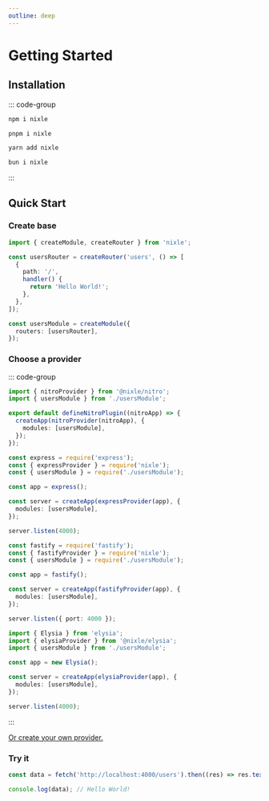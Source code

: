 ```yaml
---
outline: deep
---
```


# Getting Started

## Installation

::: code-group

```sh [npm]
npm i nixle
```

```sh [pnpm]
pnpm i nixle
```

```sh [yarn]
yarn add nixle
```

```sh [bun]
bun i nixle
```

:::

## Quick Start

### Create base

```ts
import { createModule, createRouter } from 'nixle';

const usersRouter = createRouter('users', () => [
  {
    path: '/',
    handler() {
      return 'Hello World!';
    },
  },
]);

const usersModule = createModule({
  routers: [usersRouter],
});
```

### Choose a provider

::: code-group

```ts [Nuxt]
import { nitroProvider } from '@nixle/nitro';
import { usersModule } from './usersModule';

export default defineNitroPlugin((nitroApp) => {
  createApp(nitroProvider(nitroApp), {
    modules: [usersModule],
  });
});
```

```ts [Express]
const express = require('express');
const { expressProvider } = require('nixle');
const { usersModule } = require('./usersModule');

const app = express();

const server = createApp(expressProvider(app), {
  modules: [usersModule],
});

server.listen(4000);
```

```ts [Fastify]
const fastify = require('fastify');
const { fastifyProvider } = require('nixle');
const { usersModule } = require('./usersModule');

const app = fastify();

const server = createApp(fastifyProvider(app), {
  modules: [usersModule],
});

server.listen({ port: 4000 });
```

```ts [Elysia]
import { Elysia } from 'elysia';
import { elysiaProvider } from '@nixle/elysia';
import { usersModule } from './usersModule';

const app = new Elysia();

const server = createApp(elysiaProvider(app), {
  modules: [usersModule],
});

server.listen(4000);
```

:::

[Or create your own provider.](/providers/custom)

### Try it

```ts
const data = fetch('http://localhost:4000/users').then((res) => res.text());

console.log(data); // Hello World!
```
